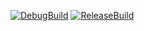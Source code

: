 [![DebugBuild](https://github.com/MinaWoMinasai/CG2/actions/workflows/DebugBuild.yml/badge.svg)](https://github.com/MinaWoMinasai/CG2/actions/workflows/DebugBuild.yml)
[![ReleaseBuild](https://github.com/MinaWoMinasai/CG2/actions/workflows/ReleaseBuild.yml/badge.svg)](https://github.com/MinaWoMinasai/CG2/actions/workflows/ReleaseBuild.yml)
